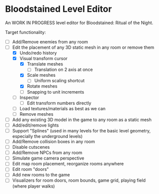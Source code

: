 # Bloodstained Level Editor

An WORK IN PROGRESS level editor for Bloodstained: Ritual of the Night.

Target functionality:
- [ ] Add/Remove enemies from any room
- [ ] Edit the placement of any 3D static mesh in any room or remove them
    - [x] Undo/redo history
    - [x] Visual transform cursor
        - [x] Translate meshes
            - [ ] Translation on 2 axis at once
        - [x] Scale meshes
            - [ ] Uniform scaling shortcut
        - [x] Rotate meshes
        - [ ] Snapping to unit increments
    - [ ] Inspector
        - [ ] Edit transform numbers directly
    - [ ] Load textures/materials as best as we can
    - [ ] Remove meshes
- [ ] Add any existing 3D model in the game to any room as a static mesh
- [ ] Add/edit/remove lights
- [ ] Support "Splines" (used in many levels for the basic level geometry, especially the underground levels)
- [ ] Add/Remove collision boxes in any room
- [ ] Disable cutscenes
- [ ] Add/Remove NPCs from any room
- [ ] Simulate game camera perspective
- [ ] Edit map room placement, reorganize rooms anywhere
- [ ] Edit room "doors"
- [ ] Add new rooms to the game
- [ ] Visualizers for room doors, room bounds, game grid, playing field (where player walks)